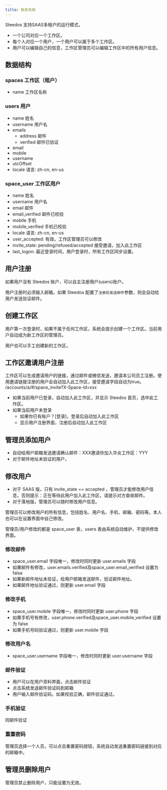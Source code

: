 ```yaml
---
title: 账务系统
---
```


Steedos 支持SAAS多租户的运行模式。

- 一个公司对应一个工作区。
- 每个人对应一个用户，一个用户可以属于多个工作区。
- 用户可以编辑自己的信息，工作区管理员可以编辑工作区中的所有用户信息。

## 数据结构

### spaces 工作区（租户）

- name 工作区名称

### users 用户

- name 姓名
- username 用户名
- emails
  - address 邮件
  - verified 邮件已验证
- email
- mobile
- username
- utcOffset
- locale 语言: zh-cn, en-us

### space_user 工作区用户

- name 姓名
- username 用户名
- email 邮件
- email_verified 邮件已校验
- mobile 手机
- mobile_verified 手机已校验
- locale 语言: zh-cn, en-us
- user_accepted: 有效。工作区管理员可以修改
- invite_state: pending/refused/accepted 接受邀请，加入此工作区
- last_logon: 最近登录时间，用户登录时，所有工作区同步设置。

## 用户注册

如果用户没有 Steedos 账户，可以自主注册用户(users)账户。

用户注册时必须输入邮箱，如果 Steedos 配置了`注册后发送邮件`参数，则会自动给用户发送验证邮件。

## 创建工作区

用户第一次登录时，如果不属于任何工作区，系统会提示创建一个工作区。当前用户自动成为新工作区的管理员。

用户也可以手工创建新的工作区。

## 工作区邀请用户注册

工作区可以生成邀请用户的链接，通过邮件或微信发送，邀请本公司员工注册。使用邀请链接注册的用户会自动加入此工作区，接受邀请字段自动为true。
/accounts/a/#/space_invite?X-Space-Id=xxx

- 如果当前用户已登录，自动加入此工作区，并显示 Steedos 首页，选中此工作区。
- 如果当前用户未登录
  - 如果你已有账户？[登录]，登录后自动加入此工作区
  - 显示用户注册界面，注册后自动加入此工作区

## 管理员添加用户

- 自动给用户邮箱发送邀请确认邮件：XXX邀请你加入华炎工作区：YYY
- 对于邮件地址未验证的用户，

## 修改用户

- 对于 SAAS 版，只有 invite_state == accepted ，管理员才能修改用户信息，否则提示：正在等待此用户加入此工作区，请提示对方查收邮件。
- 对于落地版，管理员可以随时修改用户信息。

管理员可以修改用户的所有信息，包括姓名、用户名、手机、邮箱、密码等。本人也可以在设置界面中自己修改。

管理员/用户修改的都是 space_user 表，users 表由系统自动维护，不提供修改界面。

### 修改邮件

- space_user.email 字段唯一，修改时同时更新 user.emails 字段
- 如果邮件有修改，user.emails.verified及space_user.email_verified 设置为 false
- 如果新邮件地址未验证，给用户邮箱发送邮件，验证邮件地址。
- 如果邮件地址验证通过，则更新 user.email 字段

### 修改手机

- space_user.mobile 字段唯一，修改时同时更新 user.phone 字段
- 如果手机号有修改，user.phone.verified及space_user.mobile_verified 设置为 false
- 如果手机号码验证通过，则更新 user.mobile 字段

### 修改用户名

- space_user.username 字段唯一，修改时同时更新 user.username 字段

### 邮件验证

- 用户可以在用户资料界面，点击邮件验证
- 点击系统发送邮件验证码到邮箱
- 用户输入邮件验证码，如果校验正确，邮件验证通过。

### 手机验证

同邮件验证

### 重置密码

管理员选择一个人员，可以点击重置密码按钮，系统自动发送重置密码链接到对应的邮箱中。

## 管理员删除用户

管理员禁止删除用户，只能设置为无效。
